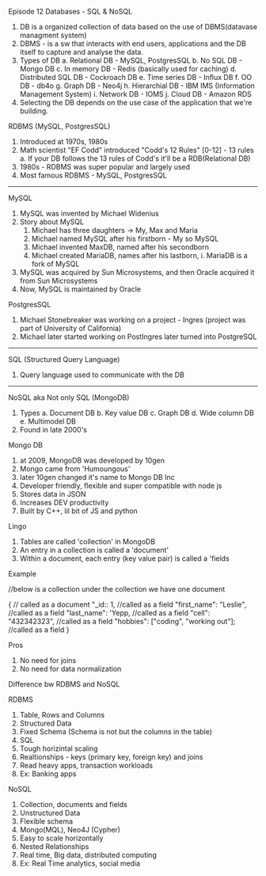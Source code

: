 Episode 12
Databases - SQL & NoSQL

1. DB is a organized collection of data based on the use of DBMS(datavase managment system)
2. DBMS - is a sw that interacts with end users, applications and the DB itself to capture and analyse the data.
3. Types of DB
    a. Relational DB - MySQL, PostgresSQL
    b. No SQL DB - Mongo DB
    c. In memory DB - Redis (basically used for caching)
    d. Distributed SQL DB - Cockroach DB
    e. Time series DB - Influx DB
    f. OO DB - db4o
    g. Graph DB - Neo4j
    h. Hierarchial DB - IBM IMS (Information Management System)
    i. Network DB - IOMS
    j. Cloud DB - Amazon RDS
4. Selecting the DB depends on the use case of the application that we're building.

RDBMS (MySQL, PostgresSQL)
1. Introduced at 1970s, 1980s 
2. Math scientist "EF Codd" introduced "Codd's 12 Rules" [0-12] - 13 rules
    a. If your DB follows the 13 rules of Codd's it'll be a RDB(Relational DB)
3. 1980s - RDBMS was super popular and largely used
4. Most famous RDBMS - MySQL, PostgresSQL

------------------------------------------------------------------------------------------

MySQL
1. MySQL was invented by Michael Widenius
2. Story about MySQL
    1. Michael has three daughters -> My, Max and Maria
    2. Michael named MySQL after his firstborn - My so MySQL
    3. Michael invented MaxDB, named after his secondborn
    4. Michael created MariaDB, names after his lastborn,
        i. MariaDB is a fork of MySQL
3. MySQL was acquired by Sun Microsystems, and then Oracle acquired it from Sun Microsystems
4. Now, MySQL is maintained by Oracle

PostgresSQL
1. Michael Stonebreaker was working on a project - Ingres (project was part of University of California)
2. Michael later started working on PostIngres later turned into PostgreSQL

------------------------------------------------------------------------------------------

SQL (Structured Query Language)
1. Query language used to communicate with the DB

------------------------------------------------------------------------------------------
NoSQL aka Not only SQL (MongoDB)
1. Types
    a. Document DB
    b. Key value DB
    c. Graph DB
    d. Wide column DB
    e. Multimodel DB
2. Found in late 2000's

Mongo DB
1. at 2009, MongoDB was developed by 10gen
2. Mongo came from 'Humoungous'
3. later 10gen changed it's name to Mongo DB Inc
4. Developer friendly, flexible and super compatible with node js
5. Stores data in JSON
6. Increases DEV productivity
7. Built by C++, lil bit of JS and python 

Lingo
1. Tables are called 'collection' in MongoDB
2. An entry in a collection is called a 'document'
3. Within a document, each entry (key value pair) is called a 'fields

Example

//below is a collection under the collection we have one document

{                                         // called as a document
    "_id:: 1,                             //called as a field
    "first_name": "Leslie",               //called as a field
    "last_name": 'Yepp,                   //called as a field
    "cell": "432342323",                  //called as a field
    "hobbies": ["coding", "working out"]; //called as a field
}

Pros
1. No need for joins
2. No need for data normalization


Difference bw RDBMS and NoSQL

RDBMS
1. Table, Rows and Columns
2. Structured Data
3. Fixed Schema (Schema is not but the columns in the table)
4. SQL
5. Tough horizintal scaling
6. Realtionships - keys (primary key, foreign key) and joins
7. Read heavy apps, transaction workloads
8. Ex: Banking apps


NoSQL
1. Collection, documents and fields
2. Unstructured Data
3. Flexible schema
4. Mongo(MQL), Neo4J (Cypher)
5. Easy to scale horizontally
6. Nested Relationships
7. Real time, Big data, distributed computing
8. Ex: Real Time analytics, social media